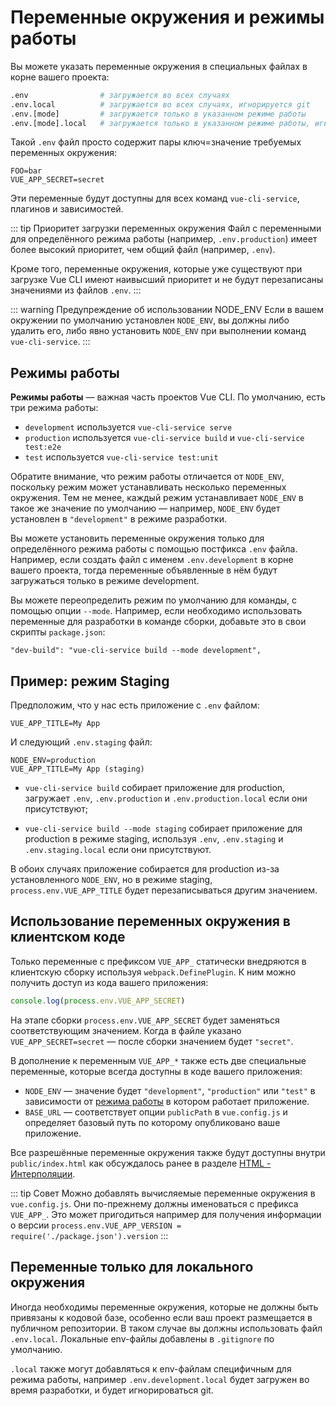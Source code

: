 # Переменные окружения и режимы работы

Вы можете указать переменные окружения в специальных файлах в корне вашего проекта:

``` bash
.env                # загружается во всех случаях
.env.local          # загружается во всех случаях, игнорируется git
.env.[mode]         # загружается только в указанном режиме работы
.env.[mode].local   # загружается только в указанном режиме работы, игнорируется git
```

Такой `.env` файл просто содержит пары ключ=значение требуемых переменных окружения:

```
FOO=bar
VUE_APP_SECRET=secret
```

Эти переменные будут доступны для всех команд `vue-cli-service`, плагинов и зависимостей.

::: tip Приоритет загрузки переменных окружения
Файл с переменными для определённого режима работы (например, `.env.production`) имеет более высокий приоритет, чем общий файл (например, `.env`).

Кроме того, переменные окружения, которые уже существуют при загрузке Vue CLI имеют наивысший приоритет и не будут перезаписаны значениями из файлов `.env`.
:::

::: warning Предупреждение об использовании NODE_ENV
Если в вашем окружении по умолчанию установлен `NODE_ENV`, вы должны либо удалить его, либо явно установить `NODE_ENV` при выполнении команд `vue-cli-service`.
:::

## Режимы работы

**Режимы работы** — важная часть проектов Vue CLI. По умолчанию, есть три режима работы:

- `development` используется `vue-cli-service serve`
- `production` используется `vue-cli-service build` и `vue-cli-service test:e2e`
- `test` используется `vue-cli-service test:unit`

Обратите внимание, что режим работы отличается от `NODE_ENV`, поскольку режим может устанавливать несколько переменных окружения. Тем не менее, каждый режим устанавливает `NODE_ENV` в такое же значение по умолчанию — например, `NODE_ENV` будет установлен в `"development"` в режиме разработки.

Вы можете установить переменные окружения только для определённого режима работы с помощью постфикса `.env` файла. Например, если создать файл с именем `.env.development` в корне вашего проекта, тогда переменные объявленные в нём будут загружаться только в режиме development.

Вы можете переопределить режим по умолчанию для команды, с помощью опции `--mode`. Например, если необходимо использовать переменные для разработки в команде сборки, добавьте это в свои скрипты `package.json`:

```
"dev-build": "vue-cli-service build --mode development",
```

## Пример: режим Staging

Предположим, что у нас есть приложение с `.env` файлом:

```
VUE_APP_TITLE=My App
```

И следующий `.env.staging` файл:

```
NODE_ENV=production
VUE_APP_TITLE=My App (staging)
```

- `vue-cli-service build` собирает приложение для production, загружает `.env`, `.env.production` и `.env.production.local` если они присутствуют;

- `vue-cli-service build --mode staging` собирает приложение для production в режиме staging, используя `.env`, `.env.staging` и `.env.staging.local` если они присутствуют.

В обоих случаях приложение собирается для production из-за установленного `NODE_ENV`, но в режиме staging, `process.env.VUE_APP_TITLE` будет перезаписываться другим значением.

## Использование переменных окружения в клиентском коде

Только переменные с префиксом `VUE_APP_` статически внедряются в клиентскую сборку используя `webpack.DefinePlugin`. К ним можно получить доступ из кода вашего приложения:

``` js
console.log(process.env.VUE_APP_SECRET)
```

На этапе сборки `process.env.VUE_APP_SECRET` будет заменяться соответствующим значением. Когда в файле указано `VUE_APP_SECRET=secret` — после сборки значением будет `"secret"`.

В дополнение к переменным `VUE_APP_*` также есть две специальные переменные, которые всегда доступны в коде вашего приложения:

- `NODE_ENV` — значение будет `"development"`, `"production"` или `"test"` в зависимости от [режима работы](#режимы-работы) в котором работает приложение.
- `BASE_URL` — соответствует опции `publicPath` в `vue.config.js` и определяет базовый путь по которому опубликовано ваше приложение.

Все разрешённые переменные окружения также будут доступны внутри `public/index.html` как обсуждалось ранее в разделе [HTML - Интерполяции](./html-and-static-assets.md#интерпоnяции).

::: tip Совет
Можно добавлять вычисляемые переменные окружения в `vue.config.js`. Они по-прежнему должны именоваться с префикса `VUE_APP_`. Это может пригодиться например для получения информации о версии `process.env.VUE_APP_VERSION = require('./package.json').version`
:::

## Переменные только для локального окружения

Иногда необходимы переменные окружения, которые не должны быть привязаны к кодовой базе, особенно если ваш проект размещается в публичном репозитории. В таком случае вы должны использовать файл `.env.local`. Локальные env-файлы добавлены в `.gitignore` по умолчанию.

`.local` также могут добавляться к env-файлам специфичным для режима работы, например `.env.development.local` будет загружен во время разработки, и будет игнорироваться git.
